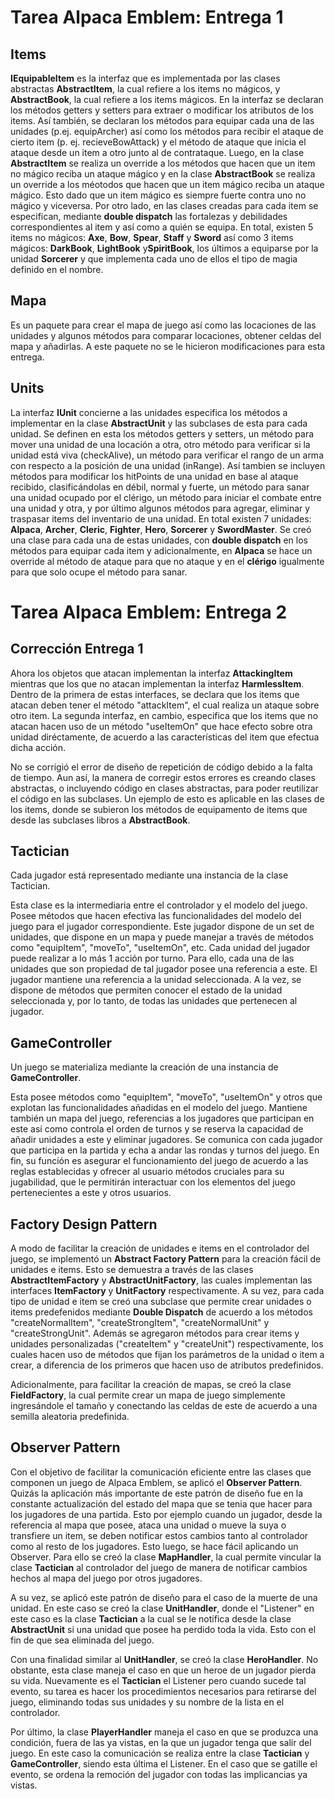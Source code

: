 # Tarea Alpaca Emblem: Entrega 1

## Items
**IEquipableItem** es la interfaz que es implementada por las clases abstractas **AbstractItem**, la cual refiere a los items no mágicos, 
y **AbstractBook**, la cual refiere a los items mágicos. En la interfaz se declaran los métodos getters y setters para extraer o 
modificar los atributos de los items. Así también, se declaran los métodos para equipar cada una de las unidades (p.ej. equipArcher)
 así como los métodos para recibir el ataque de cierto item (p. ej. recieveBowAttack) y el método de ataque que inicia el ataque 
desde un item a otro junto al de contrataque. Luego, en la clase **AbstractItem** se realiza un override a los métodos que hacen que 
un item no mágico reciba un ataque mágico y  en la clase **AbstractBook** se realiza un override a los méotodos que hacen que un item 
mágico reciba un ataque mágico. Esto dado que un item mágico es siempre fuerte contra uno no mágico y viceversa. Por otro lado, 
en las clases creadas para cada item se especifican, mediante **double dispatch** las fortalezas y debilidades correspondientes al item 
y así como a quién se equipa. En total, existen 5 items no mágicos: **Axe**, **Bow**, **Spear**, **Staff** y **Sword** así como 3 items mágicos: **DarkBook**, 
**LightBook** y**SpiritBook**, los últimos a equiparse por la unidad **Sorcerer** y que implementa cada uno de ellos el tipo de magia definido en 
el nombre.

## Mapa
Es un paquete para crear el mapa de juego así como las locaciones de las unidades y algunos métodos para comparar locaciones,
obtener celdas del mapa y añadirlas. A este paquete no se le hicieron modificaciones para esta entrega.

## Units
La interfaz **IUnit** concierne a las unidades especifica los métodos a implementar en la clase **AbstractUnit** y las subclases de esta
para cada unidad. Se definen en esta los métodos getters y setters, un método para mover una unidad de una locación a otra, otro 
método para verificar si la unidad está viva (checkAlive), un método para verificar el rango de un arma con respecto a la posición 
de una unidad (inRange). Así tambien se incluyen métodos para modificar los hitPoints de una unidad en base al ataque recibido, 
clasificándolas en débil, normal y fuerte, un método para sanar una unidad ocupado por el clérigo, un método para iniciar el combate
entre una unidad y otra, y por último algunos métodos para agregar, eliminar y traspasar items del inventario de una unidad. En total
existen 7 unidades: **Alpaca**, **Archer**, **Cleric**, **Fighter**, **Hero**,  **Sorcerer** y **SwordMaster**. Se creó una clase para
cada una de estas unidades, con **double dispatch** en los métodos para equipar cada item y adicionalmente, en **Alpaca** se hace un override
 al método de ataque para que no ataque y en el **clérigo** igualmente para que solo ocupe el método para sanar.
 
# Tarea Alpaca Emblem: Entrega 2
## Corrección Entrega 1
Ahora los objetos que atacan implementan la interfaz **AttackingItem** mientras que los que no atacan implementan la interfaz **HarmlessItem**. Dentro de la primera de estas interfaces, se declara que los items que atacan deben tener el método "attackItem", el cual realiza un ataque sobre otro item. La segunda interfaz, en cambio, especifica que los items que no atacan hacen uso de un método "useItemOn" que hace efecto sobre otra unidad diréctamente, de acuerdo a las características del item que efectua dicha acción.

No se corrigió el error de diseño de repetición de código debido a la falta de tiempo. Aun así, la manera de corregir estos errores es creando clases abstractas, o incluyendo código en clases abstractas, para poder reutilizar el código en las subclases. Un ejemplo de esto es aplicable en las clases de los items, donde se subieron los métodos de equipamento de items que desde las subclases libros a **AbstractBook**.

## Tactician
Cada jugador está representado mediante una instancia de la clase Tactician.

Esta clase es la intermediaria entre el controlador y el modelo del juego. Posee métodos que hacen efectiva las funcionalidades del modelo del juego para el jugador correspondiente. Este jugador dispone de un set de unidades, que dispone en un mapa y puede manejar a través de métodos como "equipItem", "moveTo", "useItemOn", etc. Cada unidad del jugador puede realizar a lo más 1 acción por turno. Para ello, cada una de las unidades que son propiedad de tal jugador posee una referencia a este. El jugador mantiene una referencia a la unidad seleccionada. A la vez, se dispone de métodos que permiten conocer el estado de la unidad seleccionada y, por lo tanto, de todas las unidades que pertenecen al jugador.

## GameController
Un juego se materializa mediante la creación de una instancia de **GameController**.

Esta posee métodos como "equipItem", "moveTo", "useItemOn" y otros que explotan las funcionalidades añadidas en el modelo del juego. Mantiene también un mapa del juego, referencias a los jugadores que participan en este así como controla el orden de turnos y se reserva la capacidad de añadir unidades a este y eliminar jugadores. Se comunica con cada jugador que participa en la partida y echa a andar las rondas y turnos del juego. En fin, su función es asegurar el funcionamiento del juego de acuerdo a las reglas establecidas y ofrecer al usuario métodos cruciales para su jugabilidad, que le permitirán interactuar con los elementos del juego pertenecientes a este y otros usuarios.

## Factory Design Pattern
A modo de facilitar la creación de unidades e items en el controlador del juego, se implementó un **Abstract Factory Pattern** para la creación fácil de unidades e items. Esto se demuestra a través de las clases **AbstractItemFactory** y **AbstractUnitFactory**, las cuales implementan las interfaces **ItemFactory** y **UnitFactory** respectivamente. A su vez, para cada tipo de unidad e item se creó una subclase que permite crear unidades o items predefenidos mediante **Double Dispatch** de acuerdo a los métodos "createNormalItem", "createStrongItem", "createNormalUnit" y "createStrongUnit". Además se agregaron métodos para crear items y unidades personalizadas ("createItem" y "createUnit") respectivamente, los cuales hacen uso de métodos que fijan los parámetros de la unidad o item a crear, a diferencia de los primeros que hacen uso de atributos predefinidos.

Adicionalmente, para facilitar la creación de mapas, se creó la clase **FieldFactory**, la cual permite crear un mapa de juego simplemente ingresándole el tamaño y conectando las celdas de este de acuerdo a una semilla aleatoria predefinida.

## Observer Pattern
Con el objetivo de facilitar la comunicación eficiente entre las clases que componen un juego de Alpaca Emblem, se aplicó el **Observer Pattern**. Quizás la aplicación más importante de este patrón de diseño fue en la constante actualización del estado del mapa que se tenia que hacer para los jugadores de una partida. Esto por ejemplo cuando un jugador, desde la referencia al mapa que posee, ataca una unidad o mueve la suya o transfiere un item, se deben notificar estos cambios tanto al controlador como al resto de los jugadores. Esto luego, se hace fácil aplicando un Observer. Para ello se creó la clase **MapHandler**, la cual permite vincular la clase **Tactician** al controlador del juego de manera de notificar cambios hechos al mapa del juego por otros jugadores.

A su vez, se aplicó este patrón de diseño para el caso de la muerte de una unidad. En este caso se creó la clase **UnitHandler**, donde el "Listener" en este caso es la clase **Tactician** a la cual se le notifica desde la clase **AbstractUnit** si una unidad que posee ha perdido toda la vida. Esto con el fin de que sea eliminada del juego.

Con una finalidad similar al **UnitHandler**, se creó la clase **HeroHandler**. No obstante, esta clase maneja el caso en que un heroe de un jugador pierda su vida. Nuevamente es el **Tactician** el Listener pero cuando sucede tal evento, su tarea es hacer los procedimientos necesarios para retirarse del juego, eliminando todas sus unidades y su nombre de la lista en el controlador.

Por último, la clase **PlayerHandler** maneja el caso en que se produzca una condición, fuera de las ya vistas, en la que un jugador tenga que salir del juego. En este caso la comunicación se realiza entre la clase **Tactician** y **GameController**, siendo esta última el Listener. En el caso que se gatille el evento, se ordena la remoción del jugador con todas las implicancias ya vistas.






